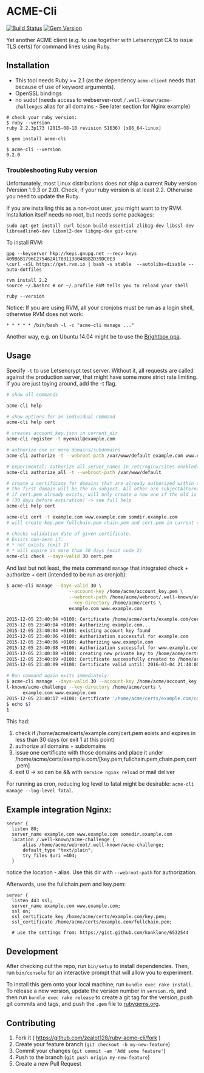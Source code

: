 # ACME-Cli

[![Build Status](https://travis-ci.org/zealot128/ruby-acme-cli.svg?branch=travis)](https://travis-ci.org/zealot128/ruby-acme-cli)
[![Gem Version](https://badge.fury.io/rb/acme-cli.svg)](https://badge.fury.io/rb/acme-cli)

Yet another ACME client (e.g. to use together with Letsencrypt CA to issue TLS certs) for command lines using Ruby.

## Installation

* This tool needs Ruby >= 2.1 (as the dependency ``acme-client`` needs that because of use of keyword arguments).
* OpenSSL bindings
* no sudo! (needs access to webserver-root ``/.well-known/acme-challenges`` alias for all domains - See later section for Nginx example)

```
# check your ruby version:
$ ruby --version
ruby 2.2.3p173 (2015-08-18 revision 51636) [x86_64-linux]

$ gem install acme-cli

$ acme-cli --version
0.2.0
```

### Troubleshooting Ruby version

Unfortunately, most Linux distributions does not ship a current Ruby version (Version 1.9.3 or 2.0). Check, if your ruby version is at least 2.2. Otherwise you need to update the Ruby.

If you are installing this as a non-root user, you might want to try RVM. Installation itself needs no root, but needs some packages:

```
sudo apt-get install curl bison build-essential zlib1g-dev libssl-dev libreadline6-dev libxml2-dev libgmp-dev git-core
```

To install RVM:

```
gpg --keyserver hkp://keys.gnupg.net --recv-keys 409B6B1796C275462A1703113804BB82D39DC0E3
\curl -sSL https://get.rvm.io | bash -s stable  --autolibs=disable --auto-dotfiles

rvm install 2.2
source ~/.bashrc # or ~/.profile RVM tells you to reload your shell

ruby --version
```

Notice: If you are using RVM, all your cronjobs must be run as a login shell, otherwise RVM does not work:

```cron
* * * * * /bin/bash -l -c "acme-cli manage ..."
```

Another way, e.g. on Ubuntu 14.04 might be to use the [Brightbox ppa](https://www.brightbox.com/blog/2015/01/05/ruby-2-2-0-packages-for-ubuntu/).

## Usage

Specify ``-t`` to use Letsencrypt test server. Without it, all requests are called against the production server, that might have some more strict rate limiting. If you are just toying around, add the -t flag.

```bash
# show all commands

acme-cli help

# show options for an individual command
acme-cli help cert

# creates account_key.json in current_dir
acme-cli register -t myemail@example.com

# authorize one or more domains/subdomains
acme-cli authorize -t --webroot-path /var/www/default example.com www.example.com somedir.example.com

# experimental: authorize all server_names in /etc/nginx/sites-enabled/*
acme-cli authorize_all -t --webroot-path /var/www/default

# create a certificate for domains that are already authorized within the last minutes (1h-2h I think)
# the first domain will be the cn subject. All other are subjectAlternateName
# if cert.pem already exists, will only create a new one if the old is expired
# (30 days before expiration) -> see full help
acme-cli help cert

acme-cli cert -t example.com www.example.com somdir.example.com
# will create key.pem fullchain.pem chain.pem and cert.pem in current directory

# checks validation date of given certificate.
# Exists non-zero if:
# * not exists (exit 1)
# * will expire in more than 30 days (exit code 2)
acme-cli check --days-valid 30 cert.pem
```


And last but not least, the meta command ``manage`` that integrated check + authorize + cert (intended to be run as cronjob):

```bash
$ acme-cli manage --days-valid 30 \
                       --account-key /home/acme/account_key.pem \
                       --webroot-path /home/acme/webroot/.well-known/acme-challenge \
                       --key-directory /home/acme/certs \
                       example.com www.example.com

2015-12-05 23:40:04 +0100: Certificate /home/acme/certs/example.com/cert.pem does not exists
2015-12-05 23:40:04 +0100: Authorizing example.com...
2015-12-05 23:40:04 +0100: existing account key found
2015-12-05 23:40:06 +0100: Authorization successful for example.com
2015-12-05 23:40:06 +0100: Authorizing www.example.com
2015-12-05 23:40:08 +0100: Authorization successful for www.example.com
2015-12-05 23:40:08 +0100: creating new private key to /home/acme/certs/example.com/key.pem...
2015-12-05 23:40:09 +0100: Certificate successfully created to /home/acme/certs/example.com/fullchain.pem /home/acme/certs/example.com/chain.pem and /home/acme/certs/example.com/cert.pem!
2015-12-05 23:40:09 +0100: Certificate valid until: 2016-03-04 21:40:00 UTC

# Run command again exits immediately:
$ acme-cli manage --days-valid 30 --account-key /home/acme/account_key.pem --webroot-path /home/acme/webroot/.wel
l-known/acme-challenge --key-directory /home/acme/certs \
      example.com www.example.com
2015-12-05 23:40:17 +0100: Certificate '/home/acme/certs/example.com/cert.pem' valid until 2016-03-04.
$ echo $?
1
```

This had:

1. check if /home/acme/certs/example.com/cert.pem exists and expires in less than 30 days (or exit 1 at this point)
2. authorize all domains + subdomains
3. issue one certificate with those domains and place it under /home/acme/certs/example.com/[key.pem,fullchain.pem,chain.pem,cert.pem]
4. exit 0 -> so can be && with ``service nginx reload`` or mail deliver

For running as cron, reducing log level to fatal might be desirable: ``acme-cli manage --log-level fatal``.

## Example integration Nginx:

```nginx
server {
  listen 80;
  server_name example.com www.example.com somedir.example.com
  location /.well-known/acme-challenge {
	  alias /home/acme/webroot/.well-known/acme-challenge;
	  default_type "text/plain";
	  try_files $uri =404;
  }
```

notice the location - alias. Use this dir with ``--webroot-path`` for authorization.

Afterwards, use the fullchain.pem and key.pem:

```nginx
server {
  listen 443 ssl;
  server_name example.com www.example.com;
  ssl on;
  ssl_certificate_key /home/acme/certs/example.com/key.pem;
  ssl_certificate /home/acme/certs/example.com/fullchain.pem;

  # use the settings from: https://gist.github.com/konklone/6532544
```

## Development

After checking out the repo, run `bin/setup` to install dependencies. Then, run `bin/console` for an interactive prompt that will allow you to experiment.

To install this gem onto your local machine, run `bundle exec rake install`. To release a new version, update the version number in `version.rb`, and then run `bundle exec rake release` to create a git tag for the version, push git commits and tags, and push the `.gem` file to [rubygems.org](https://rubygems.org).

## Contributing

1. Fork it ( https://github.com/zealot128/ruby-acme-cli/fork )
2. Create your feature branch (`git checkout -b my-new-feature`)
3. Commit your changes (`git commit -am 'Add some feature'`)
4. Push to the branch (`git push origin my-new-feature`)
5. Create a new Pull Request
